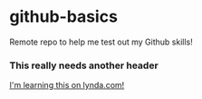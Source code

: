 github-basics
=============

Remote repo to help me test out my Github skills!

### This really needs another header

[I'm learning this on lynda.com!](http://www.lynda.com)
